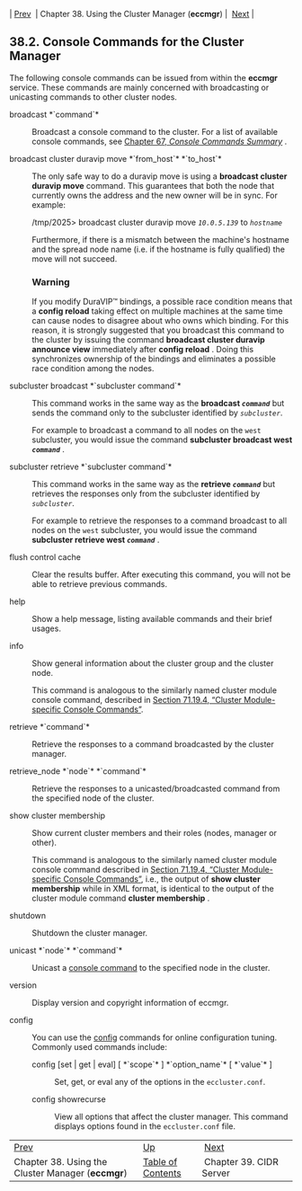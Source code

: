 | [Prev](cluster.config.operations)  | Chapter 38. Using the Cluster Manager (**eccmgr**) |  [Next](cluster.cidr_server) |

## 38.2. Console Commands for the Cluster Manager

The following console commands can be issued from within the **eccmgr** service. These commands are mainly concerned with broadcasting or unicasting commands to other cluster nodes.

<dl className="variablelist">

<dt><a name="cluster.config.operations.eccmgr.console.broadcast"></a>broadcast *`command`*</dt>

<dd>

Broadcast a console command to the cluster. For a list of available console commands, see [Chapter 67, *Console Commands Summary*](console_commands "Chapter 67. Console Commands Summary") .

</dd>

<dt><a name="cluster.config.operations.eccmgr.console.broadcast.cluster"></a>broadcast cluster duravip move *`from_host`* *`to_host`*</dt>

<dd>

The only safe way to do a duravip move is using a **broadcast cluster duravip move**                      command. This guarantees that both the node that currently owns the address and the new owner will be in sync. For example:

/tmp/2025> broadcast cluster duravip move *`10.0.5.139`* to *`hostname`*

Furthermore, if there is a mismatch between the machine's hostname and the spread node name (i.e. if the hostname is fully qualified) the move will not succeed.

### Warning

If you modify DuraVIP™ bindings, a possible race condition means that a **config reload**        taking effect on multiple machines at the same time can cause nodes to disagree about who owns which binding. For this reason, it is strongly suggested that you broadcast this command to the cluster by issuing the command **broadcast cluster duravip announce view**                               immediately after **config reload** . Doing this synchronizes ownership of the bindings and eliminates a possible race condition among the nodes.

</dd>

<dt>subcluster broadcast *`subcluster command`* </dt>

<dd>

This command works in the same way as the **broadcast *`command`***             but sends the command only to the subcluster identified by *`subcluster`*.

For example to broadcast a command to all nodes on the `west` subcluster, you would issue the command **subcluster broadcast west *`command`***                           .

</dd>

<dt>subcluster retrieve *`subcluster command`* </dt>

<dd>

This command works in the same way as the **retrieve *`command`***             but retrieves the responses only from the subcluster identified by *`subcluster`*.

For example to retrieve the responses to a command broadcast to all nodes on the `west` subcluster, you would issue the command **subcluster retrieve west *`command`***                          .

</dd>

<dt>flush control cache</dt>

<dd>

Clear the results buffer. After executing this command, you will not be able to retrieve previous commands.

</dd>

<dt>help</dt>

<dd>

Show a help message, listing available commands and their brief usages.

</dd>

<dt>info</dt>

<dd>

Show general information about the cluster group and the cluster node.

This command is analogous to the similarly named cluster module console command, described in [Section 71.19.4, “Cluster Module-specific Console Commands”](modules.cluster#modules.cluster.console "71.19.4. Cluster Module-specific Console Commands").

</dd>

<dt>retrieve *`command`*</dt>

<dd>

Retrieve the responses to a command broadcasted by the cluster manager.

</dd>

<dt>retrieve_node *`node`* *`command`*</dt>

<dd>

Retrieve the responses to a unicasted/broadcasted command from the specified node of the cluster.

</dd>

<dt>show cluster membership</dt>

<dd>

Show current cluster members and their roles (nodes, manager or other).

This command is analogous to the similarly named cluster module console command described in [Section 71.19.4, “Cluster Module-specific Console Commands”](modules.cluster#modules.cluster.console "71.19.4. Cluster Module-specific Console Commands"), i.e., the output of **show cluster membership**                    while in XML format, is identical to the output of the cluster module command **cluster membership** .

</dd>

<dt>shutdown</dt>

<dd>

Shutdown the cluster manager.

</dd>

<dt>unicast *`node`* *`command`*</dt>

<dd>

Unicast a [console command](console_commands "Chapter 67. Console Commands Summary") to the specified node in the cluster.

</dd>

<dt>version</dt>

<dd>

Display version and copyright information of eccmgr.

</dd>

<dt>config</dt>

<dd>

You can use the [config](console_commands.config "config") commands for online configuration tuning. Commonly used commands include:

<dl className="variablelist">

<dt>config [set | get | eval] [ *`scope`* ] *`option_name`* [ *`value`* ]</dt>

<dd>

Set, get, or eval any of the options in the `eccluster.conf`.

</dd>

<dt>config showrecurse</dt>

<dd>

View all options that affect the cluster manager. This command displays options found in the `eccluster.conf` file.

</dd>

</dl>

</dd>

</dl>

|     |     |     |
| --- | --- | --- |
| [Prev](cluster.config.operations)  | [Up](cluster.config.operations) |  [Next](cluster.cidr_server) |
| Chapter 38. Using the Cluster Manager (**eccmgr**)  | [Table of Contents](index) |  Chapter 39. CIDR Server |

